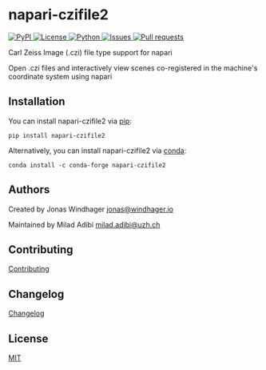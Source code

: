 # napari-czifile2

<a href="https://pypi.org/project/napari-czifile2/">
    <img src="https://img.shields.io/pypi/v/napari-czifile2" alt="PyPI" />
</a>
<a href="https://github.com/BodenmillerGroup/napari-czifile2/blob/main/LICENSE.md">
    <img src="https://img.shields.io/pypi/l/napari-czifile2" alt="License" />
</a>
<a href="https://www.python.org/">
    <img src="https://img.shields.io/pypi/pyversions/napari-czifile2" alt="Python" />
</a>
<a href="https://github.com/BodenmillerGroup/napari-czifile2/issues">
    <img src="https://img.shields.io/github/issues/BodenmillerGroup/napari-czifile2" alt="Issues" />
</a>
<a href="https://github.com/BodenmillerGroup/napari-czifile2/pulls">
    <img src="https://img.shields.io/github/issues-pr/BodenmillerGroup/napari-czifile2" alt="Pull requests" />
</a>

Carl Zeiss Image (.czi) file type support for napari

Open .czi files and interactively view scenes co-registered in the machine's coordinate system using napari

## Installation

You can install napari-czifile2 via [pip](https://pypi.org/project/pip/):

    pip install napari-czifile2

Alternatively, you can install napari-czifile2 via [conda](https://conda.io/):

    conda install -c conda-forge napari-czifile2

## Authors

Created by Jonas Windhager [jonas@windhager.io](mailto:jonas@windhager.io)

Maintained by Milad Adibi [milad.adibi@uzh.ch](mailto:milad.adibi@uzh.ch)

## Contributing

[Contributing](https://github.com/BodenmillerGroup/napari-czifile2/blob/main/CONTRIBUTING.md)

## Changelog

[Changelog](https://github.com/BodenmillerGroup/napari-czifile2/blob/main/CHANGELOG.md)

## License

[MIT](https://github.com/BodenmillerGroup/napari-czifile2/blob/main/LICENSE.md)
